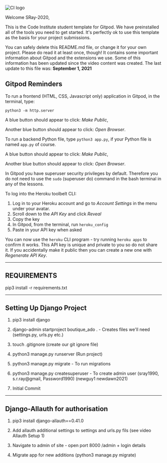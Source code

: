 ![CI logo](https://codeinstitute.s3.amazonaws.com/fullstack/ci_logo_small.png)

Welcome SRay-2020,

This is the Code Institute student template for Gitpod. We have preinstalled all of the tools you need to get started. It's perfectly ok to use this template as the basis for your project submissions.

You can safely delete this README.md file, or change it for your own project. Please do read it at least once, though! It contains some important information about Gitpod and the extensions we use. Some of this information has been updated since the video content was created. The last update to this file was: **September 1, 2021**

## Gitpod Reminders

To run a frontend (HTML, CSS, Javascript only) application in Gitpod, in the terminal, type:

`python3 -m http.server`

A blue button should appear to click: _Make Public_,

Another blue button should appear to click: _Open Browser_.

To run a backend Python file, type `python3 app.py`, if your Python file is named `app.py` of course.

A blue button should appear to click: _Make Public_,

Another blue button should appear to click: _Open Browser_.

In Gitpod you have superuser security privileges by default. Therefore you do not need to use the `sudo` (superuser do) command in the bash terminal in any of the lessons.

To log into the Heroku toolbelt CLI:

1. Log in to your Heroku account and go to *Account Settings* in the menu under your avatar.
2. Scroll down to the *API Key* and click *Reveal*
3. Copy the key
4. In Gitpod, from the terminal, run `heroku_config`
5. Paste in your API key when asked

You can now use the `heroku` CLI program - try running `heroku apps` to confirm it works. This API key is unique and private to you so do not share it. If you accidentally make it public then you can create a new one with _Regenerate API Key_.

------

## REQUIREMENTS

pip3 install -r requirements.txt

------

## Setting Up Django Project

1. pip3 install django 

2. django-admin startproject boutique_ado . - Creates files we'll need (settings.py, urls.py etc.)

3. touch .gitignore (create our git ignore file)

4. python3 manage.py runserver (Run project)

5. python3 manage.py migrate - To run migrations

6. python3 manage.py createsuperuser - To create admin user (sray1990, s.r.ray@gmail, Password1990) (newguy1 newdawn2021)

7. Initial Commit


------

## Django-Allauth for authorisation 

1. pip3 install django-allauth==0.41.0

2. Add allauth additional settings to settings and urls.py fils (see video Allauth Setup 1)

3. Navigate to admin of site - open port 8000 /admin + login details

4. Migrate app for new additions (python3 manage.py migrate)

